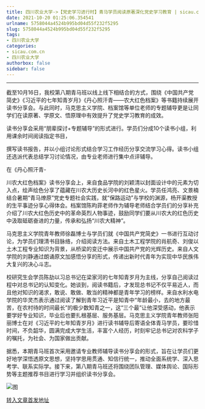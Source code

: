 ```yaml
---
title: 四川农业大学->【党史学习进行时】青马学员阅读原著深化党史学习教育 | sicau.com.cn
date: 2021-10-20 01:25:06.354541
urlname: 5758044a4524b995bd04d55f232f5295
slug: 5758044a4524b995bd04d55f232f5295
tags: 
- 四川农业大学
categories:
- sicau.com.cn
- 四川农业大学
authorbox: false
sidebar: false
---
```

****

截至10月16日，我校第八期青马班以线上线下相结合的方式，围绕《中国共产党简史》《习近平的七年知青岁月》《丹心照汗青——农大红色档案》等书籍持续展开读书分享会。与此同时，马克思主义学院、档案馆等单位老师的专题辅导更是让同学们在读原著、学原文、悟原理中有效提升了党史学习教育的成效。  

读书分享会采用“朋辈探讨+专题辅导”的形式进行。学员们分成10个读书小组，利用课余时间阅读指定书目，
<!--more-->
撰写读书报告，并以小组讨论形式结合学习工作经历分享交流学习心得。读书小组还选派代表总结学习讨论情况，由专业老师进行集中点评辅导。

在《丹心照汗青-

川农大红色档案》读书分享会上，来自食品学院的刘颖清以封面设计中的元素为切入点，绘声绘色分享了蕴藏在川农大历史长河中的红色星火。学员任鸿亮、文景楠结合暑期“青马燎原”党史专题社会实践，就“保路运动”与学校的渊源，杨开渠教授的生平事迹分享心得体会。档案馆陈昀菲老师作为辅导老师结合学员们的分享补充介绍了川农大红色历史中的革命英烈人物事迹，鼓励同学们要从川农大的红色历史中汲取砥砺奋进的力量，传承和弘扬“川农大精神”。

马克思主义学院青年教师徐磊博士与学员们就《中国共产党简史》一书进行互动讨论，为学员们理清书目脉络，介绍阅读方法。来自土木工程学院的肖航奇、刘俊以土木工程专业知识为背景，从桥梁的变迁中展示中国共产党的光辉历史。来自人文学院的刘静通过朗诵原文加感悟分享的形式，传递出新时代青年为实现中华民族伟大复兴的决心斗志。

校研究生会学员陈劼以习总书记在梁家河的七年知青岁月为主线，分享自己阅读过程中对总书记的认知变化。她谈到，阅读书籍后，才发现总书记不仅平易近人，而且他对知识的渴求，敢说、敢做、敢当的精神都是青年学习的榜样。来自水利水电学院的华灵杰表示通过阅读了解到青年习近平是知青中“年龄最小，去的地方最苦，在农村待的时间最长”的极少数知青之一，这“三个最”让他深受感动，他表示要学好专业知识，毕业后也要扎根基层、服务基层。马克思主义学院青年教师张阳丽博士在对《习近平的七年知青岁月》进行读书辅导后寄语全体青马学员，要珍惜时间，不负韶华，圆满完成大学生活，丰富个人经历，时刻牢记总书记对农科学子的嘱托，为社会、为国家做出贡献。

据悉，本期青马班首次采用邀请专业教师辅导读书分享会的形式，旨在让学员们更好地学深悟透原文思想，坚持学思用贯通、知信行统一，推动全面系统学、深入思考学、联系实际学。接下来，第八期青马班还将围绕团队管理、媒体舆论、国际形势等主题推荐书目进行学习并组织读书分享会。

![图](https://news.sicau.edu.cn/__local/4/80/4F/43B0BEFC8BB931107BD87392E68_29D50D4C_1A8E7.jpg)

[转入文章首发地址](https://news.sicau.edu.cn/info/1078/64973.htm)